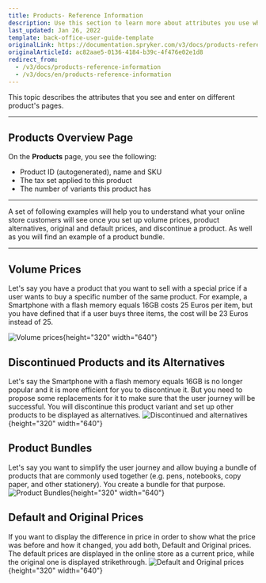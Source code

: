```yaml
---
title: Products- Reference Information
description: Use this section to learn more about attributes you use when working with products in the Back Office.
last_updated: Jan 26, 2022
template: back-office-user-guide-template
originalLink: https://documentation.spryker.com/v3/docs/products-reference-information
originalArticleId: ac82aae5-0136-4184-b39c-4f476e02e1d8
redirect_from:
  - /v3/docs/products-reference-information
  - /v3/docs/en/products-reference-information
---
```


This topic describes the attributes that you see and enter on different product's pages.
***
## Products Overview Page
On the **Products** page, you see the following:
* Product ID (autogenerated), name and SKU
* The tax set applied to this product
* The number of variants this product has
***
A set of following examples will help you to understand what your online store customers will see once you set up volume prices, product alternatives, original and default prices, and discontinue a product. As well as you will find an example of a product bundle.
***
## Volume Prices
Let's say you have a product that you want to sell with a special price if a user wants to buy a specific number of the same product. For example, a Smartphone with a flash memory equals 16GB costs 25 Euros per item, but you have defined that if a user buys three items, the cost will be 23 Euros instead of 25. 

![Volume prices](https://spryker.s3.eu-central-1.amazonaws.com/docs/User+Guides/Back+Office+User+Guides/Products/Products/Managing+products/Products:+Reference+Information/Volume-prices.gif){height="320" width="640"}


## Discontinued Products and its Alternatives
Let's say the Smartphone with a flash memory equals 16GB is no longer popular and it is more efficient for you to discontinue it. But you need to propose some replacements for it to make sure that the user journey will be successful.
You will discontinue this product variant and set up other products to be displayed as alternatives. 
![Discontinued and alternatives](https://spryker.s3.eu-central-1.amazonaws.com/docs/User+Guides/Back+Office+User+Guides/Products/Products/Managing+products/Products:+Reference+Information/Discontinued-and-Alternative.gif){height="320" width="640"}

## Product Bundles
Let's say you want to simplify the user journey and allow buying a bundle of products that are commonly used together (e.g. pens, notebooks, copy paper, and other stationery).
You create a bundle for that purpose.
![Product Bundles](https://spryker.s3.eu-central-1.amazonaws.com/docs/User+Guides/Back+Office+User+Guides/Products/Products/Managing+products/Products:+Reference+Information/Bundle.gif){height="320" width="640"}

## Default and Original Prices
If you want to display the difference in price in order to show what the price was before and how it changed, you add both, Default and Original prices. 
The default prices are displayed in the online store as a current price, while the original one is displayed strikethrough.
![Default and Original prices](https://spryker.s3.eu-central-1.amazonaws.com/docs/User+Guides/Back+Office+User+Guides/Products/Products/Managing+products/Products:+Reference+Information/default-and-original-prices.gif){height="320" width="640"}
